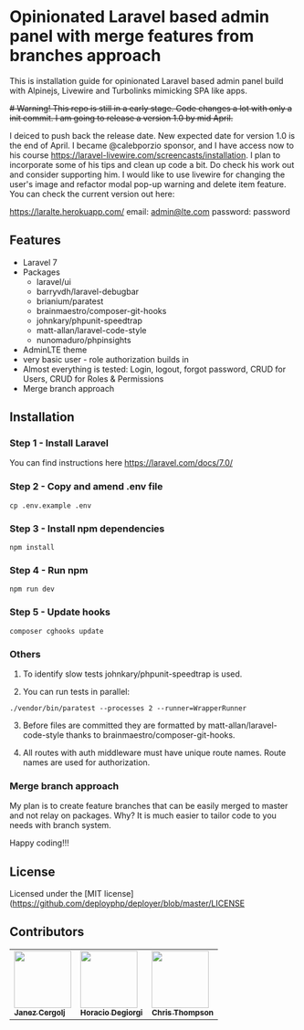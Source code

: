 # Opinionated Laravel based admin panel with merge features from branches approach

This is installation guide for opinionated Laravel based admin panel build with Alpinejs, Livewire and Turbolinks mimicking SPA like
apps.

~~# Warning! This repo is still in a early stage. Code changes a lot with only a init commit. I am going to release a version 1.0 by mid April.~~

I deiced to push back the release date. New expected date for version 1.0 is the end of April. I became @calebporzio sponsor, and I have access now to his course https://laravel-livewire.com/screencasts/installation. I plan to incorporate some of his tips and clean up code a bit. Do check his work out and consider supporting him. I would like to use livewire for changing the user's image and refactor modal pop-up warning and delete item feature.
You can check the current version out here: 

https://laralte.herokuapp.com/
email: admin@lte.com
password: password


## Features
* Laravel 7
* Packages
  * laravel/ui
  * barryvdh/laravel-debugbar
  * brianium/paratest
  * brainmaestro/composer-git-hooks
  * johnkary/phpunit-speedtrap
  * matt-allan/laravel-code-style
  * nunomaduro/phpinsights
* AdminLTE theme
* very basic user - role authorization builds in
* Almost everything is tested: Login, logout, forgot password, CRUD for Users, CRUD for Roles & Permissions
* Merge branch approach

## Installation

### Step 1 - Install Laravel
You can find instructions here https://laravel.com/docs/7.0/

### Step 2 - Copy and amend .env file
```
cp .env.example .env
```

### Step 3 - Install npm dependencies
```
npm install
```

### Step 4 - Run npm
```
npm run dev
```

### Step 5 - Update hooks
```
composer cghooks update
```

### Others
1. To identify slow tests johnkary/phpunit-speedtrap is used.

2. You can run tests in parallel:
```
./vendor/bin/paratest --processes 2 --runner=WrapperRunner
```

3. Before files are committed they are formatted by matt-allan/laravel-code-style thanks to brainmaestro/composer-git-hooks.

4. All routes with auth middleware must have unique route names. Route names are used for authorization.

### Merge branch approach
My plan is to create feature branches that can be easily merged to master and not relay on packages. Why? It is much easier to tailor code to you needs with branch system. 

Happy coding!!!

## License
Licensed under the [MIT license](https://github.com/deployphp/deployer/blob/master/LICENSE

## Contributors
<table>
<tr>
<td>
<a href="https://github.com/jcergolj">
<img src="ttps://avatars0.githubusercontent.com/u/6940394?s=460&amp;u=b4eaa035a3526a442d7d09dbf4d9d3ca63bfc1a5&amp;v=4" width="100px">
<br />
<sub>
<b>Janez Cergolj</b>
</sub>
</a>
</td>
<td>
<a href="https://github.com/horaciod">
<img src="https://avatars3.githubusercontent.com/u/1373814?s=400&u=eee905c70aa654bd5ee2aba896e531ab6b7949d4&v=4" width="100px">
<br />
<sub>
<b>Horacio Degiorgi</b>
</sub>
</a>
</td>
<td>
<a href="https://github.com/ChrisThompsonTLDR">
<img src="https://avatars0.githubusercontent.com/u/348801?s=400&u=c87a0ad57588c43838f95899e6dcd1ef678e5793&v=4" width="100px">
<br />
<sub>
<b>Chris Thompson</b>
</sub>
</a>
</td>


</tr>
</table>
